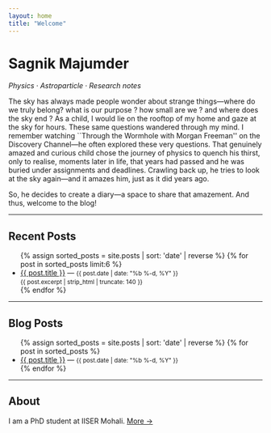 ```yaml
---
layout: home
title: "Welcome"
---
```


# Sagnik Majumder
_Physics · Astroparticle · Research notes_

 The sky has always made people wonder about strange things—where do we truly belong? what is our purpose ? how small are we ? and where does the sky end ? As a child, I would lie on the rooftop of my home and gaze at the sky for hours. These same questions wandered through my mind. I remember watching ``Through the Wormhole with Morgan Freeman'' on the Discovery Channel—he often explored these very questions. That genuinely amazed and curious child chose the journey of physics to quench his thirst, only to realise, moments later in life, that years had passed and he was buried under assignments and deadlines. Crawling back up, he tries to look at the sky again—and it amazes him, just as it did years ago.
 
So, he decides to create a diary—a space to share that amazement. And thus, welcome to the blog!

---

## Recent Posts
<ul>
  {% assign sorted_posts = site.posts | sort: 'date' | reverse %}
  {% for post in sorted_posts limit:6 %}
  <li>
    <a href="{{ post.url }}">{{ post.title }}</a> — <small>{{ post.date | date: "%b %-d, %Y" }}</small><br>
    <small>{{ post.excerpt | strip_html | truncate: 140 }}</small>
  </li>
  {% endfor %}
</ul>

---

## Blog Posts
<ul>
  {% assign sorted_posts = site.posts | sort: 'date' | reverse %}
  {% for post in sorted_posts %}
  <li>
    <a href="{{ post.url }}">{{ post.title }}</a> — <small>{{ post.date | date: "%b %-d, %Y" }}</small>
  </li>
  {% endfor %}
</ul>

---

## About
I am a PhD student at IISER Mohali. [More →](/about)



